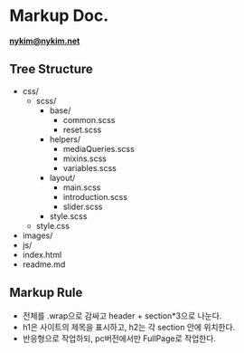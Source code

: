# Markup Doc.
**nykim@nykim.net**


## Tree Structure
- css/
  - scss/
    - base/
      - common.scss
      - reset.scss
    - helpers/
      - mediaQueries.scss
      - mixins.scss
      - variables.scss
    - layout/
      - main.scss
      - introduction.scss
      - slider.scss
    - style.scss
  - style.css
- images/
- js/
- index.html
- readme.md


## Markup Rule
- 전체를 .wrap으로 감싸고 header + section*3으로 나눈다. 
- h1은 사이트의 제목을 표시하고, h2는 각 section 안에 위치한다.
- 반응형으로 작업하되, pc버전에서만 FullPage로 작업한다.
